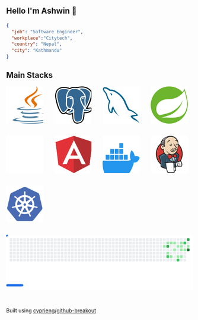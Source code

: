 ## Hello I'm Ashwin 👋


```json
{
  "job": "Software Engineer",
  "workplace":"Citytech",
  "country": "Nepal",
  "city": "Kathmandu"
}
```


## Main Stacks
<html>
<div class="tech-stack-images" style="display:flex;flex-direction:row;gap:30px;align-items:center;flex-wrap:wrap">
<picture>
  <img alt="JAVA" title="Java" src="images/java.svg" style="width:100px;height:100px" />
</picture>
<picture>
  <img alt="postgres" title="PostgreSQL" src="images/postgres.svg" style="width:100px;height:100px" />
</picture>
<picture>
  <img alt="mysql" title="MySQL" src="images/mysql.svg" style="width:100px;height:100px" />
</picture>
<picture>
  <img alt="spring" title="Spring" src="images/spring.svg"style="width:100px;height:100px" />
</picture>

<picture>
  <source
    media="(prefers-color-scheme: dark)"
    srcset="images/black_micronaut.jpeg"
  />
  <source
    media="(prefers-color-scheme: light)"
    srcset="images/white_micronaut.svg"
  />
  <img alt="Micronaut" title="Micronaut" src="images/white_micronaut.svg" style="width:100px;height:100px" />
</picture>

<picture>
  <img alt="angular" title="Angular" src="images/angular.svg" style="width:100px;height:100px" />
</picture>
<picture>
  <img alt="docker" title="Docker" src="images/docker.svg" style="width:100px;height:100px" />
</picture>
<picture>
  <img alt="jenkins" title="Jenkins" src="images/jenkins.svg" style="width:100px;height:100px" />
</picture>
<picture>
  <img alt="k8s" title="Kubernetes" src="images/kubernetes.svg" style="width:100px;height:100px" />
</picture>

<!-- commit svg -->

<picture>
  <source
    media="(prefers-color-scheme: dark)"
    srcset="images/breakout-dark.svg"
  />
  <source
    media="(prefers-color-scheme: light)"
    srcset="images/breakout-light.svg"
  />
  <img alt="Breakout Game" src="images/breakout-light.svg" />
</picture>

Built using [cyprieng/github-breakout](https://github.com/cyprieng/github-breakout)
</html>